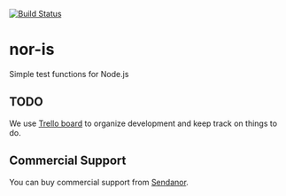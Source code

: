 [![Build Status](https://secure.travis-ci.org/sendanor/nor-is.png?branch=master)](http://travis-ci.org/Sendanor/nor-is)

nor-is
======

Simple test functions for Node.js

TODO
----

We use [Trello board](//trello.com/b/69wxOoiJ/nor-is) to organize development and keep track on things to do.


Commercial Support
------------------

You can buy commercial support from [Sendanor](http://sendanor.com/software).
